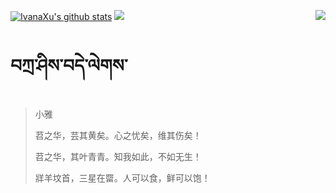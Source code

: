 [![IvanaXu's github stats](https://github-readme-stats.vercel.app/api?username=IvanaXu&show_icons=true&theme=vue-dark)](https://github.com/anuraghazra/github-readme-stats)
<img align="right" src="https://github-readme-stats.vercel.app/api/top-langs/?username=IvanaXu&langs_count=7&theme=graywhite" />
<img src="https://github-readme-stats.vercel.app/api/wakatime?username=IvanaXu&layout=compact&langs_count=6&theme=vue-dark&&custom_title=Programming Times(Jul 29 2021-)" />
# བཀྲ་ཤིས་བདེ་ལེགས་
> 小雅
> 
> 苕之华，芸其黄矣。心之忧矣，维其伤矣！
> 
> 苕之华，其叶青青。知我如此，不如无生！
> 
> 牂羊坟首，三星在罶。人可以食，鲜可以饱！
>